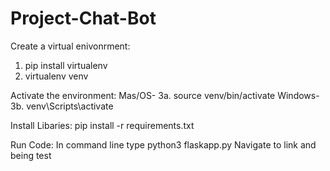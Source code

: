 # Project-Chat-Bot
Create a virtual enivonrment:
1. pip install virtualenv
2. virtualenv venv

Activate the environment:
Mas/OS-
3a. source venv/bin/activate
Windows-
3b. venv\Scripts\activate

Install Libaries:
pip install -r requirements.txt

Run Code:
In command line type python3 flaskapp.py
Navigate to link and being test
